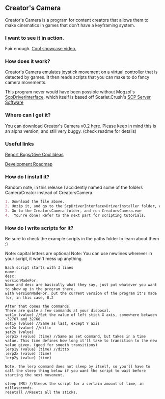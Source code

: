 ## Creator's Camera
Creator's Camera is a program for content creators that allows them to make cinematics in games that don't have a keyframing system.

### I want to see it in action.
Fair enough. [Cool showcase video.](https://www.youtube.com/watch?v=s87N4mZ9xgQ)


### How does it work?
Creator's Camera emulates joystick movement on a virtual controller that is detected by games. It then reads scripts that you can make to do fancy camera movements. 

This program never would have been possible without Mogzol's [ScpDriverInterface](https://github.com/mogzol/ScpDriverInterface), which itself is based off Scarlet.Crush's [SCP Server Software](https://forums.pcsx2.net/Thread-XInput-Wrapper-for-DS3-and-Play-com-USB-Dual-DS2-Controller)


### Where can I get it?
You can download Creator's Camera v0.2 [here](https://cloud.kalman98.net/index.php/s/6WQ8Mkc8AmZGfEX/download).
Please keep in mind this is an alpha version, and still very buggy. (check readme for details)

### Useful links
[Report Bugs/Give Cool Ideas](https://github.com/CircuitLord/creatorscamera/issues)

[Development Roadmap](https://github.com/CircuitLord/creatorscamera/projects/1)

### How do I install it?

Random note, in this release I accidently named some of the folders CameraCreator instead of CreatorsCamera

```markdown
1. Download the file above.
2. Unzip it, and go to the ScpDriverInterface>DriverInstaller folder, and run DriverInstaller.exe, and install the driver. You'll need this for my program to be able to emulate a controller.
3. Go to the CreatorsCamera folder, and run CreatorsCamera.exe
4.  You're done! Refer to the next part for scripting tutorials.
```

### How do I write scripts for it?

 Be sure to check the example scripts in the paths folder to learn about them :)
 
 Note: capital letters are optional
 Note: You can use newlines wherever in your script, it won't mess up anything.
    
    Each script starts with 3 lines
    name:
    desc:
    versionMadeFor:
    Name and desc are basically what they say, just put whatever you want to show up in the program there.
    with versionMadeFor, put the current version of the program it's made for, in this case, 0.2

    After that comes the commands.
    There are quite a few commands at your disposal.
    set1x (value) //Set the value of left stick X axis, somewhere between -32767 and 32768.
    set1y (value) //Same as last, except Y axis
    set2x (value) //ditto
    set2y (value)
    lerp1x (value) (time) //Same as set command, but takes in a time value. This time defines how long it'll take to transition to the new value given. (good for smooth transitions)
    lerp1y (value) (time) //ditto
    lerp2x (value) (time)
    lerp2y (value) (time)
    
    Note, the lerp command does not sleep by itself, so you'll have to call the sleep thing below if you want the script to wait before starting the next movement.

    sleep (MS) //Sleeps the script for a certain amount of time, in millaseconds.
    resetall //Resets all the sticks.
